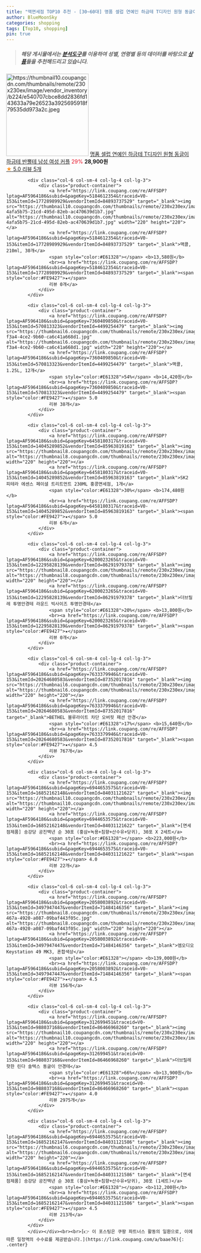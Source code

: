 ```yaml
---
title: "맥면세점 TOP10 추천 - [30~60대] 명품 셀럽 연예인 하금테 T디자인 원형 동글이 하금테 반뿔테 남성 여성 커플"
author: BlueMoonSky
categories: shopping
tags: [Top10, shopping]
pin: true
---
```


> ##### 해당 게시물에서는 [**분석도구**](https://itemscout.io/)를 이용하여 **성별**, **연령별** 등의 데이터를 바탕으로 [**상품**](https://link.coupang.com/a/baae76)들을 추천해드리고 있습니다.
<div class="container"><div class="row">
            <div class="col-6 col-sm-4 col-lg-4 col-lg-3">
                <div class="product-container">
                    <a href="https://link.coupang.com/re/AFFSDP?lptag=AF5964186&subid=&pageKey=7236649037&traceid=V0-153&itemId=18376621743&vendorItemId=85519964798" target="_blank"><img src="https://thumbnail10.coupangcdn.com/thumbnails/remote/230x230ex/image/vendor_inventory/b224/e540707cbce8dd2836fd143633a79e26523a3925695918f79535dd973a2c.jpeg" alt="https://thumbnail10.coupangcdn.com/thumbnails/remote/230x230ex/image/vendor_inventory/b224/e540707cbce8dd2836fd143633a79e26523a3925695918f79535dd973a2c.jpeg" width="220" height="220"></a>
                    <a href="https://link.coupang.com/re/AFFSDP?lptag=AF5964186&subid=&pageKey=7236649037&traceid=V0-153&itemId=18376621743&vendorItemId=85519964798" target="_blank">명품 셀럽 연예인 하금테 T디자인 원형 동글이 하금테 반뿔테 남성 여성 커플</a>
                    <span style="color:#E61328">29%</span> <b>28,900원</b>
                    <br><a href="https://link.coupang.com/re/AFFSDP?lptag=AF5964186&subid=&pageKey=7236649037&traceid=V0-153&itemId=18376621743&vendorItemId=85519964798" target="_blank"><span style="color:#FE9427">★</span> 5.0
                    리뷰 5개</a>
                </div>
            </div>
            
            <div class="col-6 col-sm-4 col-lg-4 col-lg-3">
                <div class="product-container">
                    <a href="https://link.coupang.com/re/AFFSDP?lptag=AF5964186&subid=&pageKey=5184612354&traceid=V0-153&itemId=17728989929&vendorItemId=84893737529" target="_blank"><img src="https://thumbnail10.coupangcdn.com/thumbnails/remote/230x230ex/image/retail/images/1645104531694169-4afa5b75-21cd-495d-82eb-ac470639d1b7.jpg" alt="https://thumbnail10.coupangcdn.com/thumbnails/remote/230x230ex/image/retail/images/1645104531694169-4afa5b75-21cd-495d-82eb-ac470639d1b7.jpg" width="220" height="220"></a>
                    <a href="https://link.coupang.com/re/AFFSDP?lptag=AF5964186&subid=&pageKey=5184612354&traceid=V0-153&itemId=17728989929&vendorItemId=84893737529" target="_blank">맥콜, 210ml, 30개</a>
                    <span style="color:#E61328"></span> <b>13,580원</b>
                    <br><a href="https://link.coupang.com/re/AFFSDP?lptag=AF5964186&subid=&pageKey=5184612354&traceid=V0-153&itemId=17728989929&vendorItemId=84893737529" target="_blank"><span style="color:#FE9427">★</span> 
                    리뷰 0개</a>
                </div>
            </div>
            
            <div class="col-6 col-sm-4 col-lg-4 col-lg-3">
                <div class="product-container">
                    <a href="https://link.coupang.com/re/AFFSDP?lptag=AF5964186&subid=&pageKey=7360409850&traceid=V0-153&itemId=570813323&vendorItemId=4499254479" target="_blank"><img src="https://thumbnail6.coupangcdn.com/thumbnails/remote/230x230ex/image/product/image/vendoritem/2019/07/04/4499254479/264ac9bb-f3a4-4ce2-9b60-ca6c41a668d1.jpg" alt="https://thumbnail6.coupangcdn.com/thumbnails/remote/230x230ex/image/product/image/vendoritem/2019/07/04/4499254479/264ac9bb-f3a4-4ce2-9b60-ca6c41a668d1.jpg" width="220" height="220"></a>
                    <a href="https://link.coupang.com/re/AFFSDP?lptag=AF5964186&subid=&pageKey=7360409850&traceid=V0-153&itemId=570813323&vendorItemId=4499254479" target="_blank">맥콜, 1.25L, 12개</a>
                    <span style="color:#E61328">54%</span> <b>14,420원</b>
                    <br><a href="https://link.coupang.com/re/AFFSDP?lptag=AF5964186&subid=&pageKey=7360409850&traceid=V0-153&itemId=570813323&vendorItemId=4499254479" target="_blank"><span style="color:#FE9427">★</span> 5.0
                    리뷰 38개</a>
                </div>
            </div>
            
            <div class="col-6 col-sm-4 col-lg-4 col-lg-3">
                <div class="product-container">
                    <a href="https://link.coupang.com/re/AFFSDP?lptag=AF5964186&subid=&pageKey=6458180317&traceid=V0-153&itemId=14045289852&vendorItemId=85963819163" target="_blank"><img src="https://thumbnail8.coupangcdn.com/thumbnails/remote/230x230ex/image/vendor_inventory/1603/51d6a39cfe093877cffe8273b64b4efeea5135243abc2371ef1600722f12.jpg" alt="https://thumbnail8.coupangcdn.com/thumbnails/remote/230x230ex/image/vendor_inventory/1603/51d6a39cfe093877cffe8273b64b4efeea5135243abc2371ef1600722f12.jpg" width="220" height="220"></a>
                    <a href="https://link.coupang.com/re/AFFSDP?lptag=AF5964186&subid=&pageKey=6458180317&traceid=V0-153&itemId=14045289852&vendorItemId=85963819163" target="_blank">SK2 피테라 에센스 페이셜 트리트먼트 230ML 홍콩면세점, 1개</a>
                    <span style="color:#E61328">30%</span> <b>174,480원</b>
                    <br><a href="https://link.coupang.com/re/AFFSDP?lptag=AF5964186&subid=&pageKey=6458180317&traceid=V0-153&itemId=14045289852&vendorItemId=85963819163" target="_blank"><span style="color:#FE9427">★</span> 5.0
                    리뷰 6개</a>
                </div>
            </div>
            
            <div class="col-6 col-sm-4 col-lg-4 col-lg-3">
                <div class="product-container">
                    <a href="https://link.coupang.com/re/AFFSDP?lptag=AF5964186&subid=&pageKey=6200023265&traceid=V0-153&itemId=12295828139&vendorItemId=86291979378" target="_blank"><img src="https://thumbnail8.coupangcdn.com/thumbnails/remote/230x230ex/image/rs_quotation_api/wxiflev6/e9f8547b35f241338b5c5cf38d4f15f1.jpg" alt="https://thumbnail8.coupangcdn.com/thumbnails/remote/230x230ex/image/rs_quotation_api/wxiflev6/e9f8547b35f241338b5c5cf38d4f15f1.jpg" width="220" height="220"></a>
                    <a href="https://link.coupang.com/re/AFFSDP?lptag=AF5964186&subid=&pageKey=6200023265&traceid=V0-153&itemId=12295828139&vendorItemId=86291979378" target="_blank">더브릴레 투명안경테 라운드 빅사이즈 투명안경테</a>
                    <span style="color:#E61328">20%</span> <b>13,800원</b>
                    <br><a href="https://link.coupang.com/re/AFFSDP?lptag=AF5964186&subid=&pageKey=6200023265&traceid=V0-153&itemId=12295828139&vendorItemId=86291979378" target="_blank"><span style="color:#FE9427">★</span> 
                    리뷰 0개</a>
                </div>
            </div>
            
            <div class="col-6 col-sm-4 col-lg-4 col-lg-3">
                <div class="product-container">
                    <a href="https://link.coupang.com/re/AFFSDP?lptag=AF5964186&subid=&pageKey=7633379946&traceid=V0-153&itemId=20264680583&vendorItemId=87352017816" target="_blank"><img src="https://thumbnail6.coupangcdn.com/thumbnails/remote/230x230ex/image/vendor_inventory/fe4c/c4f0e2fc8f4ffdb0c0648fbbca3e8248e4da219f430ba9bb5bb4e92d9470.png" alt="https://thumbnail6.coupangcdn.com/thumbnails/remote/230x230ex/image/vendor_inventory/fe4c/c4f0e2fc8f4ffdb0c0648fbbca3e8248e4da219f430ba9bb5bb4e92d9470.png" width="220" height="220"></a>
                    <a href="https://link.coupang.com/re/AFFSDP?lptag=AF5964186&subid=&pageKey=7633379946&traceid=V0-153&itemId=20264680583&vendorItemId=87352017816" target="_blank">BETHEL 블루라이트 차단 오버핏 패션 안경</a>
                    <span style="color:#E61328">17%</span> <b>15,640원</b>
                    <br><a href="https://link.coupang.com/re/AFFSDP?lptag=AF5964186&subid=&pageKey=7633379946&traceid=V0-153&itemId=20264680583&vendorItemId=87352017816" target="_blank"><span style="color:#FE9427">★</span> 4.5
                    리뷰 767개</a>
                </div>
            </div>
            
            <div class="col-6 col-sm-4 col-lg-4 col-lg-3">
                <div class="product-container">
                    <a href="https://link.coupang.com/re/AFFSDP?lptag=AF5964186&subid=&pageKey=6944653575&traceid=V0-153&itemId=16852162148&vendorItemId=84031121622" target="_blank"><img src="https://thumbnail10.coupangcdn.com/thumbnails/remote/230x230ex/image/vendor_inventory/57f5/7fe56623f3a3244ad8cb345de4d9f760ca28ec5f78fa0b323d8117edca1b.jpg" alt="https://thumbnail10.coupangcdn.com/thumbnails/remote/230x230ex/image/vendor_inventory/57f5/7fe56623f3a3244ad8cb345de4d9f760ca28ec5f78fa0b323d8117edca1b.jpg" width="220" height="220"></a>
                    <a href="https://link.coupang.com/re/AFFSDP?lptag=AF5964186&subid=&pageKey=6944653575&traceid=V0-153&itemId=16852162148&vendorItemId=84031121622" target="_blank">[면세점제품] 송강당 공진백년 순 30포 (홍삼+녹용+침향+산수유+당귀), 30포 X 2세트</a>
                    <span style="color:#E61328"></span> <b>223,000원</b>
                    <br><a href="https://link.coupang.com/re/AFFSDP?lptag=AF5964186&subid=&pageKey=6944653575&traceid=V0-153&itemId=16852162148&vendorItemId=84031121622" target="_blank"><span style="color:#FE9427">★</span> 4.0
                    리뷰 22개</a>
                </div>
            </div>
            
            <div class="col-6 col-sm-4 col-lg-4 col-lg-3">
                <div class="product-container">
                    <a href="https://link.coupang.com/re/AFFSDP?lptag=AF5964186&subid=&pageKey=2058003892&traceid=V0-153&itemId=3497947447&vendorItemId=71484146356" target="_blank"><img src="https://thumbnail8.coupangcdn.com/thumbnails/remote/230x230ex/image/retail/images/2020/09/03/19/4/a83baa88-467a-4920-a087-09baf443f05c.jpg" alt="https://thumbnail8.coupangcdn.com/thumbnails/remote/230x230ex/image/retail/images/2020/09/03/19/4/a83baa88-467a-4920-a087-09baf443f05c.jpg" width="220" height="220"></a>
                    <a href="https://link.coupang.com/re/AFFSDP?lptag=AF5964186&subid=&pageKey=2058003892&traceid=V0-153&itemId=3497947447&vendorItemId=71484146356" target="_blank">엠오디오 Keystation 49 MK3, 혼합색상</a>
                    <span style="color:#E61328"></span> <b>139,000원</b>
                    <br><a href="https://link.coupang.com/re/AFFSDP?lptag=AF5964186&subid=&pageKey=2058003892&traceid=V0-153&itemId=3497947447&vendorItemId=71484146356" target="_blank"><span style="color:#FE9427">★</span> 4.5
                    리뷰 156개</a>
                </div>
            </div>
            
            <div class="col-6 col-sm-4 col-lg-4 col-lg-3">
                <div class="product-container">
                    <a href="https://link.coupang.com/re/AFFSDP?lptag=AF5964186&subid=&pageKey=312699451&traceid=V0-153&itemId=988037168&vendorItemId=86466968260" target="_blank"><img src="https://thumbnail10.coupangcdn.com/thumbnails/remote/230x230ex/image/rs_quotation_api/d9qe7cav/2b6eb110791a4cf98578f07ebff68950.jpg" alt="https://thumbnail10.coupangcdn.com/thumbnails/remote/230x230ex/image/rs_quotation_api/d9qe7cav/2b6eb110791a4cf98578f07ebff68950.jpg" width="220" height="220"></a>
                    <a href="https://link.coupang.com/re/AFFSDP?lptag=AF5964186&subid=&pageKey=312699451&traceid=V0-153&itemId=988037168&vendorItemId=86466968260" target="_blank">더브릴레 핫한 린다 솔텍스 동글이 안경테</a>
                    <span style="color:#E61328">66%</span> <b>13,900원</b>
                    <br><a href="https://link.coupang.com/re/AFFSDP?lptag=AF5964186&subid=&pageKey=312699451&traceid=V0-153&itemId=988037168&vendorItemId=86466968260" target="_blank"><span style="color:#FE9427">★</span> 4.0
                    리뷰 2975개</a>
                </div>
            </div>
            
            <div class="col-6 col-sm-4 col-lg-4 col-lg-3">
                <div class="product-container">
                    <a href="https://link.coupang.com/re/AFFSDP?lptag=AF5964186&subid=&pageKey=6944653575&traceid=V0-153&itemId=16852162147&vendorItemId=84031121586" target="_blank"><img src="https://thumbnail6.coupangcdn.com/thumbnails/remote/230x230ex/image/vendor_inventory/79fc/5b6f761ee6e6179e18bd704724bb9c0f66db3fa8899a159edff27134d68f.jpg" alt="https://thumbnail6.coupangcdn.com/thumbnails/remote/230x230ex/image/vendor_inventory/79fc/5b6f761ee6e6179e18bd704724bb9c0f66db3fa8899a159edff27134d68f.jpg" width="220" height="220"></a>
                    <a href="https://link.coupang.com/re/AFFSDP?lptag=AF5964186&subid=&pageKey=6944653575&traceid=V0-153&itemId=16852162147&vendorItemId=84031121586" target="_blank">[면세점제품] 송강당 공진백년 순 30포 (홍삼+녹용+침향+산수유+당귀), 30포 (1세트)</a>
                    <span style="color:#E61328"></span> <b>112,200원</b>
                    <br><a href="https://link.coupang.com/re/AFFSDP?lptag=AF5964186&subid=&pageKey=6944653575&traceid=V0-153&itemId=16852162147&vendorItemId=84031121586" target="_blank"><span style="color:#FE9427">★</span> 4.5
                    리뷰 213개</a>
                </div>
            </div>
            </div></div><br><br>[👉 이 포스팅은 쿠팡 파트너스 활동의 일환으로, 이에 따른 일정액의 수수료를 제공받습니다.](https://link.coupang.com/a/baae76){: .center}